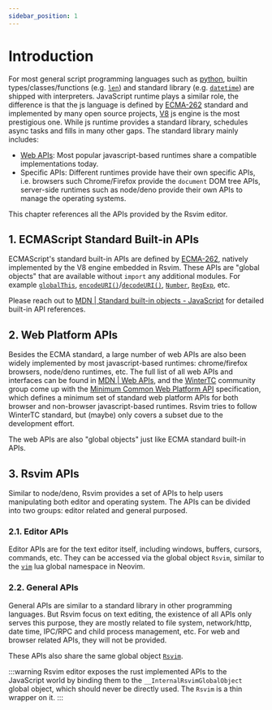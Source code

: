```yaml
---
sidebar_position: 1
---
```


# Introduction

For most general script programming languages such as [python](https://www.python.org/), builtin types/classes/functions (e.g. [`len`](https://docs.python.org/3/library/functions.html#len)) and standard library (e.g. [`datetime`](https://docs.python.org/3/library/datetime.html#module-datetime)) are shipped with interpreters. JavaScript runtime plays a similar role, the difference is that the js language is defined by [ECMA-262](https://ecma-international.org/publications-and-standards/standards/ecma-262/) standard and implemented by many open source projects, [V8](https://v8.dev/) js engine is the most prestigious one. While js runtime provides a standard library, schedules async tasks and fills in many other gaps. The standard library mainly includes:

- [Web APIs](https://developer.mozilla.org/en-US/docs/Web/API): Most popular javascript-based runtimes share a compatible implementations today.
- Specific APIs: Different runtimes provide have their own specific APIs, i.e. browsers such Chrome/Firefox provide the `document` DOM tree APIs, server-side runtimes such as node/deno provide their own APIs to manage the operating systems.

This chapter references all the APIs provided by the Rsvim editor.

## 1. ECMAScript Standard Built-in APIs

ECMAScript's standard built-in APIs are defined by [ECMA-262](https://ecma-international.org/publications-and-standards/standards/ecma-262/), natively implemented by the V8 engine embedded in Rsvim. These APIs are "global objects" that are available without `import` any additional modules. For example [`globalThis`](https://developer.mozilla.org/en-US/docs/Web/JavaScript/Reference/Global_Objects/globalThis), [`encodeURI()`](https://developer.mozilla.org/en-US/docs/Web/JavaScript/Reference/Global_Objects/encodeURI)/[`decodeURI()`](https://developer.mozilla.org/en-US/docs/Web/JavaScript/Reference/Global_Objects/decodeURI), [`Number`](https://developer.mozilla.org/en-US/docs/Web/JavaScript/Reference/Global_Objects/Number), [`RegExp`](https://developer.mozilla.org/en-US/docs/Web/JavaScript/Reference/Global_Objects/RegExp), etc.

Please reach out to [MDN | Standard built-in objects - JavaScript](https://developer.mozilla.org/en-US/docs/Web/JavaScript/Reference/Global_Objects) for detailed built-in API references.

## 2. Web Platform APIs

Besides the ECMA standard, a large number of web APIs are also been widely implemented by most javascript-based runtimes: chrome/firefox browsers, node/deno runtimes, etc. The full list of all web APIs and interfaces can be found in [MDN | Web APIs](https://developer.mozilla.org/en-US/docs/Web/API), and the [WinterTC](https://wintertc.org/) community group come up with the [Minimum Common Web Platform API](https://min-common-api.proposal.wintertc.org/) specification, which defines a minimum set of standard web platform APIs for both browser and non-browser javascript-based runtimes. Rsvim tries to follow WinterTC standard, but (maybe) only covers a subset due to the development effort.

The web APIs are also "global objects" just like ECMA standard built-in APIs.

## 3. Rsvim APIs

Similar to node/deno, Rsvim provides a set of APIs to help users manipulating both editor and operating system. The APIs can be divided into two groups: editor related and general purposed.

### 2.1. Editor APIs

Editor APIs are for the text editor itself, including windows, buffers, cursors, commands, etc. They can be accessed via the global object `Rsvim`, similar to the [`vim`](https://neovim.io/doc/user/lua.html#Lua) lua global namespace in Neovim.

### 2.2. General APIs

General APIs are similar to a standard library in other programming languages. But Rsvim focus on text editing, the existence of all APIs only serves this purpose, they are mostly related to file system, network/http, date time, IPC/RPC and child process management, etc. For web and browser related APIs, they will not be provided.

These APIs also share the same global object [`Rsvim`](rsvim/classes/Rsvim).

:::warning
Rsvim editor exposes the rust implemented APIs to the JavaScript world by binding them to the `__InternalRsvimGlobalObject` global object, which should never be directly used. The `Rsvim` is a thin wrapper on it.
:::
